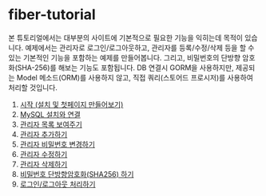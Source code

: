 # fiber-tutorial

본 튜토리얼에서는 대부분의 사이트에 기본적으로 필요한 기능을 익히는데 목적이 있습니다. 
예제에서는 관리자로 로그인/로그아웃하고, 관리자를 등록/수정/삭제 등을 할 수 있는 기본적인 기능을 포함하는 예제를 만들어봅니다. 
그리고, 비밀번호의 단방향 암호화(SHA-256)를 해보는 기능도 포함됩니다. 
DB 연결시 GORM을 사용하지만, 제공되는 Model 메소드(ORM)를 사용하지 않고, 직접 쿼리(스토어드 프로시저)를 사용하여 처리할 것입니다.

1. [시작 (설치 및 첫페이지 만들어보기)](docs/TUTORIAL01.md)
2. [MySQL 설치와 연결](docs/TUTORIAL02.md)
3. [관리자 목록 보여주기](docs/TUTORIAL03.md)
4. [관리자 추가하기](docs/TUTORIAL04.md)
5. [관리자 비밀번호 변경하기](docs/TUTORIAL05.md)
6. [관리자 수정하기](docs/TUTORIAL06.md)
7. [관리자 삭제하기](docs/TUTORIAL07.md)
8. [비밀번호 단방향암호화(SHA256) 하기](docs/TUTORIAL08.md)
9. [로그인/로그아웃 처리하기](docs/TUTORIAL09.md)
